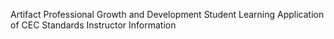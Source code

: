 Artifact
Professional Growth and Development
Student Learning
Application of CEC Standards
Instructor Information
